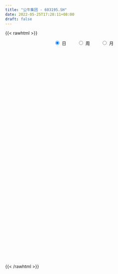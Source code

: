 ```yaml
---
title: "公牛集团 - 603195.SH"
date: 2022-05-25T17:28:11+08:00
draft: false
---
```

{{< rawhtml >}}
    <div style="text-align: center">
        <label style="padding: 1rem;"><input style="margin-right: .5rem" type="radio" name="period" value="D" checked onclick="period_change(this)">日</label>
        <label style="padding: 1rem;"><input style="margin-right: .5rem" type="radio" name="period" value="W" onclick="period_change(this)">周</label>
        <label style="padding: 1rem;"><input style="margin-right: .5rem" type="radio" name="period" value="M" onclick="period_change(this)">月</label>
    </div>
    <div id="chart" style="height: 700px;"></div> 
    <script type="text/javascript">
        const D_v = [22035.24,18112.32,28090.47,15766.69,12347.36,13748.84,8932.33,16609.39,21744.85,10694.46,13171.75,11020.17,13490.81,20950.39,10721.86,14223.62,8948.04,22848.33,9975.1,13496.94,15232.1,20846.53,11874.58,20603.03,15684.8,15366.92,12725.54,19732.32,11341.87,12617.85,18920.24,19937.58,19905.56,16791.24,35679.55,29598.04,23973.35,22127.78,20415.62,22106.51,22144.94,14188.64,12729.5,13592.04,21121.17,12272.65,8576.66,13367.36,13061.3,25757.43,21965.1,24518.67,22537.04,23979.67,20335.88,31623.56,29003.86,29610.82,18485.12,39753.64,29425.81,19598.85,18487.61,14422.57,15580.71,14856.7,19011.02,34732.9,27038.19,22503.4,27127.25,19425.11,14938.35,19521.89,15935.12,16508.17,20109.19,17274.63,16349.11,11228.98,13798.74,9511.02,13756.27,17538.73,12258.92,7143.53,8498.64,27488.22,36200.41,14469.39,12195.13,16725.45,13029.91,17694.37,24603.25,21662.55,12543.84,17686.19,12784.86,11240.26,9293.7,9315.31,10800.62,10879.15,22115.62,14108.97,12207.95,36733.81,33378.34,14195.7,20735.83,16008.05,15134.93,15746.24,14541.63,11185.53,11980.44,13831.96,13805.16,11148.58,27065.51,31657.46,14443.04,19359.26,33589.26,13487.8,13801.13,12302.83,9729.21,10638.67,14175.43,26520.39,12075.09,9554.16,11917.03,6103.01,10850.34,8374.94,9540.86,19122.72,14893.61,50474.83,17381.74,17178.15,12252.17,13164.38,10003.4,10539.82,12058.39,8588.94,6996.42,11052.08,13479.34,15906.41,27643.22,20436.34,10684.12,9480.25,9075.54,12429.96,8876.81,14881.64,9710.72,8208.53,8841.46,11538.91,7426.67,10998.29,8967.32,6244.4,5623.95,14189.69,8955.22,8320.25,7492.13,6170.67,7487.71,6972.79,12661.38,8687.98,6385.0,10056.57,6306.21,6466.73,4189.6,3541.0,4465.52,6642.67,4229.7,4701.28,7517.62,4596.45,5822.87,3413.49,2513.01,4814.78,8478.16,9061.8,9909.14,8604.72,6788.55,6360.0,6078.13,13260.37,12207.98,14457.8,5894.49,4602.59,2542.0,4889.28,4923.55,4246.0,4157.36,4576.57,5660.96,4233.75,5229.52,3540.61,3721.91,3556.97,4005.12,5331.36,7764.75,6675.23,7713.55,4673.1,4102.22,6140.2,4534.67,3596.25,5547.75,5687.0,11338.31,7036.76,14711.23,7240.44,6429.5,7270.39,8640.23,12378.18,4296.0,3777.57,4535.0,4487.07,3677.13,2986.73,5904.72,6623.99,5278.95,3026.86]
const D_histogram = [0.0,0.2533050712,1.1252266048,1.487295387,1.7414859149,1.6189662708,1.4518054603,1.5669561539,1.8724144065,1.8931953361,1.7909790678,1.6396418097,1.6101015725,0.9314898928,0.4398802235,-0.2436968645,-0.5744440272,-0.2825991483,-0.2176128943,-0.339777393,-0.7301996606,-1.2754175401,-1.3960632588,-1.8818055951,-2.3702129811,-2.6171746822,-2.5382659398,-2.0030706176,-1.5210226741,-0.979256005,-0.443164385,-0.0375078225,0.6116171529,1.1733473064,1.9839109259,2.6655836712,2.9510612091,3.3838300825,3.545295487,3.3921501708,3.13624712,2.6326785329,2.0626880121,1.3457050403,0.2805656681,-0.1857647474,-0.6579184622,-1.064803011,-1.2997122475,-2.0259139386,-2.856707475,-3.9452272762,-4.5343290491,-4.747848309,-4.730302082,-4.2700323274,-3.6407925487,-3.2679542873,-2.8463961239,-2.9131913932,-2.2706289676,-1.7817662361,-1.5237627466,-1.3979179102,-1.3112528868,-0.9821101226,-0.9778767481,-0.4360387537,-0.3251463198,-0.197628037,0.4323331312,0.8267495781,1.1099639139,1.3883060578,1.3590488214,0.9685153183,0.5969711758,0.2912089552,0.0671546563,-0.1568591351,-0.0047691865,0.1629825943,0.3633965524,0.1914015787,0.2250563521,0.2108792494,0.1475265984,-0.1965601642,-0.8631588925,-1.1157748536,-1.4639987853,-1.1941601363,-0.8784395934,-0.4299044912,-0.1610006119,0.1052056609,0.3235281917,0.773254995,0.9335358804,0.9790488485,0.9900596528,0.8310178003,0.7425265214,0.5907586172,0.9587920377,0.9176416487,0.7932895951,1.4548683676,1.238173401,1.0066520699,0.5001985185,0.0162677536,-0.1834804332,-0.1816662322,-0.3167646322,-0.3378457956,-0.1676147024,-0.1144307428,-0.1628681212,-0.1967909472,-0.4245888323,-0.2137836427,-0.0498919352,0.2512013111,0.8158434512,0.9801750115,1.0490535569,1.0269964003,0.9404847712,0.8479704133,0.9014551652,1.1124987791,0.9480943819,0.62886515,0.2900288015,0.1122555872,-0.2002374213,-0.3864288157,-0.4363754813,-0.1877173623,0.0942966458,0.8804817096,1.202727633,1.2327523656,1.0545196652,0.836162152,0.7051084272,0.5775657429,0.3207810122,0.2818846121,0.1462507156,-0.1398786397,-0.264673744,-0.0301884377,0.3840081833,0.5807636216,0.6195483158,0.4630009281,0.3355107861,0.1148037893,-0.0858789975,-0.0637436856,-0.1257337101,-0.2940197192,-0.2245046976,-0.5167425135,-0.6508607122,-0.7689750955,-0.7203935127,-0.7677927669,-0.7437234274,-0.5903330809,-0.7052193564,-0.9862742185,-0.9384461753,-1.0287368781,-1.0121403608,-0.9886068496,-1.1843694994,-1.2266186081,-1.1676443049,-1.0563192927,-1.0825316276,-0.9419769086,-0.757344792,-0.5881764009,-0.3904195678,-0.0844484124,0.0312824023,0.1866750179,0.1148719413,0.1256867189,0.2087719996,0.2959221348,0.3094692153,0.2252624677,0.0378780334,-0.4171756884,-0.7773581686,-0.9802366109,-0.9919550504,-0.8088115413,-0.7051995498,-1.0455885693,-1.0391015592,-0.5602680911,-0.330061918,-0.1038434058,0.0411047039,0.1098593733,0.0347480305,-0.0633001567,-0.2275382557,-0.318082477,-0.0789692261,0.1046490261,0.3791750993,0.6213710895,0.7225130586,0.7722220155,0.6535444051,0.7917550787,0.9940707724,1.1358434434,1.3193821631,1.3840616023,1.2447014042,1.1074254977,0.9020805326,0.7412243709,0.320681573,0.0843739381,0.4018344434,0.7325544643,1.3694781362,1.6440999993,1.7299733718,1.4933056712,1.498989324,1.5838344785,1.5301327154,1.4228072612,1.1982796716,0.9281636323,0.7055208274,0.4753758074,0.3035338086,0.0693377652,-0.1796963204,-0.3039508762]
const D_fast = [0.0,0.316631339,1.4698595239,2.2037521527,2.8933141594,3.175536083,3.3713266376,3.8782163697,4.6517782239,5.1458579875,5.4913864862,5.7499596805,6.1229448364,5.6772056299,5.2955660165,4.5510647123,4.0767065428,4.2979016346,4.3084846651,4.1013758182,3.5284036353,2.6643313709,2.1946698375,1.2384761024,0.1575154712,-0.7437399005,-1.2993976431,-1.2649699753,-1.1631777003,-0.8662250324,-0.4409245087,-0.0446449018,0.7573843618,1.612451342,2.9189926929,4.267061356,5.2903041962,6.5690305901,7.6168198664,8.311712093,8.8398708221,8.9944718683,8.9401533505,8.5595966388,7.5645986836,7.0518270812,6.4151937509,5.7421084493,5.1822711509,3.9495909752,2.4046205701,0.3297939498,-1.3928900854,-2.7933714225,-3.9584007161,-4.5656390433,-4.8465974017,-5.2907477122,-5.5807885798,-6.3758816973,-6.3009765137,-6.2575553412,-6.3804925383,-6.6041271795,-6.8452753778,-6.7616601443,-7.0018959568,-6.5690676509,-6.5394617969,-6.4613505233,-5.7233060723,-5.1222022309,-4.5614969166,-3.9360782582,-3.6255732893,-3.7739779628,-3.9962793114,-4.2292392932,-4.436504928,-4.6997335032,-4.5488358512,-4.3403384218,-4.0490753256,-4.1732199047,-4.0833010432,-4.0447583335,-4.071229335,-4.4644561386,-5.34684459,-5.8784042646,-6.5926278926,-6.6213292776,-6.5252186331,-6.1841596537,-5.9555059273,-5.6629982394,-5.3637936607,-4.7207531085,-4.3270882531,-4.0368130728,-3.7782873553,-3.7295747577,-3.6324344063,-3.6365126562,-3.0287812263,-2.8405212031,-2.7665508579,-1.7412549936,-1.6484066099,-1.6282649235,-2.0096688452,-2.4895326717,-2.7351509669,-2.7787533239,-2.9930428819,-3.0985854943,-2.9702580767,-2.9456818027,-3.0348362114,-3.1179567743,-3.4519018674,-3.2945425885,-3.1431238648,-2.7792302908,-2.0106272879,-1.6012519746,-1.27011004,-1.0354180965,-0.8868085328,-0.7673302874,-0.4884817442,0.0006865644,0.0733057628,-0.0887071817,-0.3550363298,-0.5047456473,-0.8672980111,-1.1500966094,-1.3091371453,-1.1074083669,-0.8018201974,0.2044852939,0.8274131255,1.1656259495,1.2510231654,1.2417061902,1.2869295722,1.3037783236,1.127188846,1.1587635989,1.0596923813,0.7385933661,0.5476298258,0.7745680227,1.2847666895,1.6267130332,1.8203848063,1.7795876507,1.7359752051,1.5439691557,1.3218166195,1.32801601,1.2345925579,0.9928016191,1.0061904662,0.584767022,0.2879336453,-0.0224245119,-0.1539413073,-0.3932887532,-0.5551502706,-0.5493431943,-0.8405343089,-1.3681577256,-1.5549412262,-1.9024161486,-2.1388547214,-2.3624729227,-2.8543279474,-3.203231708,-3.4361684811,-3.5889232921,-3.8857685339,-3.980708042,-3.9854121234,-3.9632878325,-3.8631358914,-3.578276839,-3.4547254238,-3.2526640537,-3.295749145,-3.2535126877,-3.1182344071,-2.9571037382,-2.8661893538,-2.8940804846,-3.0719954105,-3.6313430544,-4.1858650768,-4.6338026717,-4.8935098738,-4.9125692501,-4.9852571461,-5.5870433079,-5.8403316876,-5.5015652422,-5.3538745486,-5.1536168878,-4.9983926022,-4.9021730895,-4.9685974246,-5.082470651,-5.3035933139,-5.4736581544,-5.2542872101,-5.0445067014,-4.6751868533,-4.2776480908,-3.995877857,-3.7531133963,-3.7084049054,-3.3722554621,-2.9214220753,-2.4956885435,-1.9823042831,-1.5716094433,-1.3997942903,-1.2602138223,-1.2400386543,-1.2155887232,-1.555961128,-1.7711752783,-1.3532561622,-0.8393975252,0.1398956807,0.8255425436,1.3439092591,1.4805679763,1.8609989601,2.3418027342,2.67063415,2.9190105111,2.9940528394,2.9559777082,2.9097151101,2.798414042,2.7024554953,2.4855938932,2.1916357276,1.9913934527]
const D_slow = [0.0,0.0633262678,0.344632919,0.7164567658,1.1518282445,1.5565698122,1.9195211773,2.3112602157,2.7793638174,3.2526626514,3.7004074184,4.1103178708,4.5128432639,4.7457157371,4.855685793,4.7947615768,4.65115057,4.580500783,4.5260975594,4.4411532111,4.258603296,3.939748911,3.5907330963,3.1202816975,2.5277284522,1.8734347817,1.2388682967,0.7381006423,0.3578449738,0.1130309726,0.0022398763,-0.0071370793,0.1457672089,0.4391040355,0.935081767,1.6014776848,2.3392429871,3.1852005077,4.0715243794,4.9195619221,5.7036237021,6.3617933354,6.8774653384,7.2138915985,7.2840330155,7.2375918286,7.0731122131,6.8069114603,6.4819833984,5.9755049138,5.261328045,4.275021226,3.1414389637,1.9544768865,0.771901366,-0.2956067159,-1.2058048531,-2.0227934249,-2.7343924559,-3.4626903042,-4.0303475461,-4.4757891051,-4.8567297917,-5.2062092693,-5.534022491,-5.7795500216,-6.0240192087,-6.1330288971,-6.2143154771,-6.2637224863,-6.1556392035,-5.948951809,-5.6714608305,-5.324384316,-4.9846221107,-4.7424932811,-4.5932504872,-4.5204482484,-4.5036595843,-4.5428743681,-4.5440666647,-4.5033210161,-4.412471878,-4.3646214833,-4.3083573953,-4.255637583,-4.2187559334,-4.2678959744,-4.4836856975,-4.7626294109,-5.1286291073,-5.4271691414,-5.6467790397,-5.7542551625,-5.7945053155,-5.7682039003,-5.6873218523,-5.4940081036,-5.2606241335,-5.0158619214,-4.7683470081,-4.5605925581,-4.3749609277,-4.2272712734,-3.987573264,-3.7581628518,-3.559840453,-3.1961233611,-2.8865800109,-2.6349169934,-2.5098673638,-2.5058004254,-2.5516705337,-2.5970870917,-2.6762782498,-2.7607396987,-2.8026433743,-2.8312510599,-2.8719680902,-2.921165827,-3.0273130351,-3.0807589458,-3.0932319296,-3.0304316018,-2.826470739,-2.5814269862,-2.3191635969,-2.0624144968,-1.827293304,-1.6153007007,-1.3899369094,-1.1118122146,-0.8747886192,-0.7175723317,-0.6450651313,-0.6170012345,-0.6670605898,-0.7636677937,-0.872761664,-0.9196910046,-0.8961168432,-0.6759964158,-0.3753145075,-0.0671264161,0.1965035002,0.4055440382,0.581821145,0.7262125807,0.8064078338,0.8768789868,0.9134416657,0.8784720058,0.8123035698,0.8047564604,0.9007585062,1.0459494116,1.2008364905,1.3165867226,1.4004644191,1.4291653664,1.407695617,1.3917596956,1.3603262681,1.2868213383,1.2306951639,1.1015095355,0.9387943575,0.7465505836,0.5664522054,0.3745040137,0.1885731568,0.0409898866,-0.1353149525,-0.3818835071,-0.616495051,-0.8736792705,-1.1267143607,-1.3738660731,-1.6699584479,-1.9766130999,-2.2685241762,-2.5326039994,-2.8032369063,-3.0387311334,-3.2280673314,-3.3751114316,-3.4727163236,-3.4938284267,-3.4860078261,-3.4393390716,-3.4106210863,-3.3791994066,-3.3270064067,-3.253025873,-3.1756585692,-3.1193429522,-3.1098734439,-3.214167366,-3.4085069081,-3.6535660609,-3.9015548235,-4.1037577088,-4.2800575963,-4.5414547386,-4.8012301284,-4.9412971512,-5.0238126306,-5.0497734821,-5.0394973061,-5.0120324628,-5.0033454551,-5.0191704943,-5.0760550582,-5.1555756775,-5.175317984,-5.1491557275,-5.0543619526,-4.8990191803,-4.7183909156,-4.5253354118,-4.3619493105,-4.1640105408,-3.9154928477,-3.6315319869,-3.3016864461,-2.9556710456,-2.6444956945,-2.3676393201,-2.1421191869,-1.9568130942,-1.8766427009,-1.8555492164,-1.7550906056,-1.5719519895,-1.2295824555,-0.8185574556,-0.3860641127,-0.0127376949,0.3620096361,0.7579682557,1.1405014346,1.4962032499,1.7957731678,2.0278140759,2.2041942827,2.3230382346,2.3989216867,2.416256128,2.3713320479,2.2953443289]
const D_data = [['2021-05-14', 174.1391, 177.1647, 170.4326, 178.3223],['2021-05-17', 176.0848, 181.1339, 174.1391, 186.4942],['2021-05-18', 181.1241, 192.5259, 179.9762, 193.4306],['2021-05-19', 191.6503, 190.6094, 188.9944, 196.9815],['2021-05-20', 190.5802, 192.3605, 188.1189, 194.277],['2021-05-21', 191.6503, 189.5392, 188.3426, 196.0281],['2021-05-24', 189.3544, 189.6754, 187.2239, 191.6503],['2021-05-25', 188.7318, 194.5883, 187.8854, 195.5417],['2021-05-26', 194.5786, 199.8611, 193.6349, 202.9937],['2021-05-27', 197.7306, 199.1218, 196.2616, 201.2717],['2021-05-28', 199.1315, 199.3358, 198.4894, 202.838],['2021-05-31', 199.8806, 199.9681, 197.001, 201.155],['2021-06-01', 199.7249, 202.9256, 197.9738, 205.7566],['2021-06-02', 202.8477, 194.5494, 191.6503, 202.8477],['2021-06-03', 194.6788, 194.9541, 191.6698, 197.6484],['2021-06-04', 196.5667, 190.126, 189.7818, 196.5667],['2021-06-07', 190.1358, 192.1418, 190.1358, 193.6758],['2021-06-08', 192.7318, 200.1559, 191.8271, 202.0144],['2021-06-09', 202.7617, 198.7301, 195.9964, 202.8207],['2021-06-10', 198.7301, 196.6454, 195.1213, 199.4872],['2021-06-11', 198.4842, 192.0828, 190.7651, 199.6052],['2021-06-15', 191.7288, 187.3825, 185.0422, 195.6719],['2021-06-16', 188.2478, 190.362, 185.4355, 190.7455],['2021-06-17', 191.6108, 183.3017, 180.9515, 191.6108],['2021-06-18', 183.3312, 179.3192, 178.4736, 184.1375],['2021-06-21', 179.2602, 178.6604, 176.9986, 180.8335],['2021-06-22', 178.6604, 180.4402, 177.7852, 182.7019],['2021-06-23', 180.4402, 186.1435, 179.9485, 188.0216],['2021-06-24', 186.2418, 186.9007, 184.8652, 188.6805],['2021-06-25', 186.8318, 189.4573, 185.4158, 189.7228],['2021-06-28', 189.4868, 191.7485, 187.0088, 195.1901],['2021-06-29', 191.2568, 192.4761, 190.2735, 195.1901],['2021-06-30', 192.6334, 198.6317, 191.8468, 199.4184],['2021-07-01', 198.6317, 201.5817, 195.9374, 202.447],['2021-07-02', 205.515, 209.7925, 203.5975, 215.6826],['2021-07-05', 209.3303, 214.2764, 207.4817, 217.1182],['2021-07-06', 214.3649, 214.4731, 208.7108, 216.1841],['2021-07-07', 214.3649, 221.2089, 212.2213, 222.7822],['2021-07-08', 223.1362, 222.7232, 217.9049, 224.2375],['2021-07-09', 220.2649, 222.2315, 213.9421, 224.8374],['2021-07-12', 224.7882, 223.2149, 216.5479, 226.0468],['2021-07-13', 220.9827, 221.2285, 217.2264, 224.9652],['2021-07-14', 221.3957, 220.3141, 217.4919, 223.4115],['2021-07-15', 220.1666, 217.3542, 212.3983, 222.3102],['2021-07-16', 219.2816, 209.8416, 209.4286, 219.5077],['2021-07-19', 208.465, 214.2666, 207.4915, 215.9186],['2021-07-20', 212.359, 212.3295, 209.645, 215.1516],['2021-07-21', 213.6569, 211.061, 209.4483, 215.3483],['2021-07-22', 210.4218, 211.474, 206.8425, 213.6569],['2021-07-23', 212.064, 202.2602, 198.6317, 212.3885],['2021-07-26', 201.857, 195.5638, 192.1123, 202.565],['2021-07-27', 196.3307, 185.0717, 184.9143, 197.6484],['2021-07-28', 182.8985, 183.9015, 178.1294, 184.3637],['2021-07-29', 185.8387, 183.0657, 181.9152, 189.2901],['2021-07-30', 181.9152, 181.8169, 175.7989, 183.6754],['2021-08-02', 181.9152, 185.0815, 176.9986, 188.0413],['2021-08-03', 185.1602, 186.8712, 181.099, 187.9823],['2021-08-04', 187.7857, 183.3705, 181.4235, 187.7857],['2021-08-05', 180.9319, 183.341, 179.1816, 185.0618],['2021-08-06', 182.6724, 175.4253, 171.6788, 182.6822],['2021-08-09', 173.1734, 183.2624, 172.8686, 184.7177],['2021-08-10', 183.2624, 182.1709, 177.8639, 183.459],['2021-08-11', 180.4599, 179.3094, 178.4736, 182.2299],['2021-08-12', 177.9819, 176.8019, 175.7006, 180.1452],['2021-08-13', 176.8412, 175.0319, 174.9434, 178.3556],['2021-08-16', 175.2581, 177.4706, 173.7143, 177.7852],['2021-08-17', 177.2641, 172.6719, 171.8361, 178.0409],['2021-08-18', 174.0486, 179.4569, 174.0486, 182.5445],['2021-08-19', 180.4402, 174.6386, 174.2354, 181.4039],['2021-08-20', 174.6583, 174.3928, 170.9806, 176.0152],['2021-08-23', 174.3928, 181.9545, 173.9699, 182.6429],['2021-08-24', 182.9379, 181.4235, 180.0469, 183.5475],['2021-08-25', 181.1974, 181.8169, 178.6211, 181.9152],['2021-08-26', 181.4235, 183.4984, 178.8177, 184.5112],['2021-08-27', 183.7245, 180.686, 179.9584, 185.5338],['2021-08-30', 179.4766, 175.2581, 174.0486, 180.4402],['2021-08-31', 173.8126, 173.3898, 168.9943, 176.8904],['2021-09-01', 171.6001, 172.0819, 168.1486, 174.6386],['2021-09-02', 171.7869, 171.1675, 169.132, 173.0456],['2021-09-03', 170.902, 169.2696, 168.6403, 171.0691],['2021-09-06', 169.1418, 173.0751, 168.1585, 173.8421],['2021-09-07', 173.9798, 173.5569, 171.4821, 173.9798],['2021-09-08', 173.5569, 174.5403, 171.6001, 175.5039],['2021-09-09', 174.4616, 169.545, 168.8173, 174.4813],['2021-09-10', 169.5941, 171.2953, 168.6895, 173.1734],['2021-09-13', 170.7053, 170.312, 169.4368, 171.1773],['2021-09-14', 170.1153, 169.0238, 168.9943, 170.9216],['2021-09-15', 169.3876, 163.7728, 160.282, 169.5745],['2021-09-16', 162.2487, 155.9357, 152.4154, 163.2222],['2021-09-17', 153.8904, 157.1747, 151.9139, 158.1089],['2021-09-22', 155.1491, 152.6023, 150.5471, 155.1491],['2021-09-23', 152.9464, 158.3154, 152.3368, 159.6232],['2021-09-24', 158.3154, 158.8562, 156.4471, 160.1542],['2021-09-27', 158.8562, 161.2555, 158.8562, 165.1987],['2021-09-28', 161.2654, 159.8887, 156.8699, 166.0935],['2021-09-29', 156.3487, 160.459, 156.3291, 164.7955],['2021-09-30', 160.577, 160.5279, 159.0922, 163.1238],['2021-10-08', 160.5377, 164.884, 160.5377, 165.1397],['2021-10-11', 164.8545, 162.8289, 162.7404, 168.6698],['2021-10-12', 161.2654, 161.9832, 159.4265, 165.1888],['2021-10-13', 162.2389, 161.7964, 160.7737, 163.3205],['2021-10-14', 161.8652, 159.3282, 159.2987, 161.8652],['2021-10-15', 158.5121, 159.5347, 156.9879, 161.2555],['2021-10-18', 158.3154, 158.0106, 154.3821, 160.282],['2021-10-19', 157.5386, 165.1495, 157.0862, 165.9853],['2021-10-20', 165.1692, 161.108, 160.4295, 165.1692],['2021-10-21', 160.7737, 159.7805, 156.7421, 161.58],['2021-10-22', 160.282, 171.5116, 158.3744, 172.6424],['2021-10-25', 170.5283, 162.3569, 161.7472, 171.0593],['2021-10-26', 160.282, 161.462, 160.282, 164.707],['2021-10-27', 162.052, 156.2504, 155.8571, 162.052],['2021-10-28', 155.3654, 153.6938, 152.4351, 156.2307],['2021-10-29', 154.1854, 154.9721, 152.5531, 157.2141],['2021-11-01', 153.7921, 156.4471, 152.6908, 157.0272],['2021-11-02', 156.0832, 153.7921, 152.5138, 158.1187],['2021-11-03', 152.7891, 154.1461, 152.5629, 154.7754],['2021-11-04', 154.8737, 156.3487, 153.8806, 156.6929],['2021-11-05', 155.3752, 154.9721, 154.8737, 157.7057],['2021-11-08', 155.3457, 153.1923, 152.0123, 155.3457],['2021-11-09', 153.1923, 152.5924, 151.8746, 153.8806],['2021-11-10', 152.4154, 148.7771, 146.2992, 152.4941],['2021-11-11', 147.5086, 153.5364, 147.5086, 155.9161],['2021-11-12', 153.5364, 153.4184, 152.5924, 157.2337],['2021-11-15', 153.1824, 156.0439, 152.4154, 157.8336],['2021-11-16', 156.3586, 161.7079, 156.3586, 162.819],['2021-11-17', 160.4295, 159.0037, 158.6399, 162.7895],['2021-11-18', 159.338, 158.9054, 157.5287, 160.282],['2021-11-19', 159.2004, 158.4137, 156.2307, 159.2495],['2021-11-22', 158.3154, 157.8237, 156.7617, 160.4],['2021-11-23', 157.3419, 157.7352, 156.6437, 160.7639],['2021-11-24', 157.5582, 159.9477, 155.6604, 159.9477],['2021-11-25', 159.2102, 163.2713, 158.8857, 165.1888],['2021-11-26', 162.4454, 159.3774, 159.279, 163.1828],['2021-11-29', 156.8404, 156.6437, 155.3654, 158.2761],['2021-11-30', 158.2072, 154.8836, 153.8118, 158.3646],['2021-12-01', 154.3821, 155.5719, 153.8019, 155.9554],['2021-12-02', 155.5719, 152.4253, 152.1106, 155.7686],['2021-12-03', 153.0251, 152.3171, 150.5668, 153.0546],['2021-12-06', 152.6908, 152.9366, 152.3269, 154.8541],['2021-12-07', 153.3988, 156.8404, 153.3988, 159.7904],['2021-12-08', 156.8601, 158.5317, 153.7233, 159.1512],['2021-12-09', 158.1187, 168.0306, 157.3517, 170.3906],['2021-12-10', 166.2115, 165.9853, 165.061, 168.4928],['2021-12-13', 164.7857, 164.2252, 163.7237, 167.2243],['2021-12-14', 164.2547, 162.1405, 161.5702, 165.1888],['2021-12-15', 162.4945, 161.3637, 160.282, 162.996],['2021-12-16', 161.2654, 162.1995, 160.3804, 162.1995],['2021-12-17', 162.229, 162.1504, 159.3577, 162.4945],['2021-12-20', 161.8947, 159.9575, 158.8956, 164.2252],['2021-12-21', 158.9545, 162.2487, 158.9545, 162.524],['2021-12-22', 162.76, 160.8622, 159.7904, 162.9075],['2021-12-23', 161.0785, 157.9614, 157.4992, 161.5407],['2021-12-24', 158.0106, 158.8267, 155.3654, 159.5544],['2021-12-27', 158.7087, 163.6253, 158.1974, 163.822],['2021-12-28', 163.6548, 167.9028, 163.2123, 168.9353],['2021-12-29', 168.1585, 167.362, 166.9785, 170.1153],['2021-12-30', 168.6403, 166.6638, 164.0285, 168.6403],['2021-12-31', 166.6638, 164.5103, 163.586, 167.8536],['2022-01-04', 163.2025, 164.6185, 162.2585, 166.4672],['2022-01-05', 165.1987, 162.8879, 161.8357, 167.1457],['2022-01-06', 161.5702, 162.2094, 160.9999, 164.4317],['2022-01-07', 162.2684, 164.6578, 161.58, 168.1486],['2022-01-10', 164.9037, 163.6155, 161.8259, 166.654],['2022-01-11', 162.7404, 161.6784, 161.2654, 164.6087],['2022-01-12', 161.6587, 164.3628, 160.282, 164.412],['2022-01-13', 163.586, 159.0922, 159.0725, 164.1957],['2022-01-14', 158.3646, 159.5937, 157.2337, 161.0687],['2022-01-17', 158.9152, 158.6596, 155.6014, 159.279],['2022-01-18', 158.6596, 160.0559, 157.1354, 161.7079],['2022-01-19', 160.0559, 158.3252, 157.4304, 160.9802],['2022-01-20', 157.5287, 158.5907, 157.3321, 159.6724],['2022-01-21', 158.5907, 160.1739, 155.6407, 162.1307],['2022-01-24', 158.3154, 156.3881, 156.0341, 160.5082],['2022-01-25', 156.0144, 152.5138, 152.4154, 156.0537],['2022-01-26', 152.6121, 155.1589, 152.4154, 155.5621],['2022-01-27', 154.6869, 152.4154, 150.616, 155.3457],['2022-01-28', 153.4971, 152.5924, 148.3838, 154.5984],['2022-02-07', 153.3988, 151.8058, 150.9994, 154.9327],['2022-02-08', 150.9404, 147.4988, 146.5155, 152.3761],['2022-02-09', 147.4988, 147.548, 146.781, 148.2855],['2022-02-10', 147.8036, 147.5971, 146.5155, 148.1478],['2022-02-11', 147.2038, 147.4791, 143.2312, 147.5775],['2022-02-14', 147.489, 144.7455, 144.0572, 147.489],['2022-02-15', 144.7258, 145.9157, 143.2508, 146.073],['2022-02-16', 147.0071, 146.2205, 145.3158, 147.0071],['2022-02-17', 146.5155, 145.9747, 144.3718, 146.5155],['2022-02-18', 144.5488, 146.4467, 144.1063, 147.0071],['2022-02-21', 146.4073, 148.4821, 145.0405, 148.4821],['2022-02-22', 147.5185, 146.722, 145.9747, 147.6266],['2022-02-23', 146.6531, 147.548, 145.8468, 147.725],['2022-02-24', 147.3808, 144.5587, 144.0572, 148.9738],['2022-02-25', 145.1388, 145.0405, 144.7258, 146.9088],['2022-02-28', 145.3552, 145.8567, 142.9755, 146.0238],['2022-03-01', 145.5322, 146.1025, 144.6078, 146.9088],['2022-03-02', 145.0503, 145.2372, 145.0503, 146.0042],['2022-03-03', 145.2372, 143.5852, 143.4082, 145.955],['2022-03-04', 142.6018, 141.2154, 140.2025, 142.8673],['2022-03-07', 140.2222, 135.5121, 135.0106, 141.1957],['2022-03-08', 135.6104, 133.5356, 132.5621, 135.9447],['2022-03-09', 133.5356, 132.7686, 128.9435, 136.4856],['2022-03-10', 135.6891, 133.2504, 132.7489, 136.2791],['2022-03-11', 131.1461, 134.8631, 131.1461, 135.3056],['2022-03-14', 135.6989, 133.4373, 132.6998, 135.6989],['2022-03-15', 132.7489, 125.8952, 125.1872, 132.7489],['2022-03-16', 126.8588, 127.8323, 120.831, 127.9798],['2022-03-17', 128.8156, 133.7323, 128.8156, 135.0106],['2022-03-18', 133.2898, 131.4706, 130.2906, 133.2898],['2022-03-21', 131.5984, 131.7656, 129.8383, 132.2376],['2022-03-22', 131.2936, 131.0084, 130.0448, 132.2966],['2022-03-23', 131.7558, 129.976, 129.5728, 131.7558],['2022-03-24', 128.8156, 127.498, 126.7408, 129.1598],['2022-03-25', 127.9798, 126.0131, 125.6395, 127.9896],['2022-03-28', 125.0495, 123.6335, 122.0602, 125.0495],['2022-03-29', 124.0662, 122.9157, 122.247, 124.7742],['2022-03-30', 122.9157, 126.554, 122.5322, 126.7506],['2022-03-31', 125.8657, 126.2786, 124.9217, 128.4026],['2022-04-01', 125.374, 128.1273, 124.5972, 129.2876],['2022-04-06', 127.6848, 128.8156, 126.8686, 129.799],['2022-04-07', 128.2748, 127.8323, 127.8323, 130.6249],['2022-04-08', 127.8323, 127.5373, 126.849, 129.3073],['2022-04-11', 127.0751, 125.1773, 124.7152, 127.4291],['2022-04-12', 125.2953, 128.4223, 124.607, 128.8058],['2022-04-13', 128.7173, 130.2906, 125.8657, 131.2641],['2022-04-14', 131.6574, 130.7823, 129.4843, 131.9918],['2022-04-15', 129.681, 132.6801, 129.0221, 133.4373],['2022-04-18', 131.8148, 132.5031, 130.8609, 134.0764],['2022-04-19', 132.5031, 130.3988, 130.1431, 133.7323],['2022-04-20', 130.8118, 130.2611, 128.1961, 132.2769],['2022-04-21', 130.5758, 128.9631, 128.4321, 132.1983],['2022-04-22', 128.7861, 128.8943, 125.8657, 130.0055],['2022-04-25', 126.6523, 124.2137, 123.0435, 128.2256],['2022-04-26', 123.899, 124.6365, 123.014, 126.7211],['2022-04-27', 122.2765, 131.7361, 122.2765, 131.7459],['2022-04-28', 131.0281, 133.8798, 130.2906, 134.5779],['2022-04-29', 134.1354, 140.9892, 133.1816, 141.5005],['2022-05-05', 140.9695, 139.9862, 139.7895, 143.3983],['2022-05-06', 139.0029, 139.8682, 137.1739, 140.2812],['2022-05-09', 139.1405, 136.6822, 136.1906, 140.7139],['2022-05-10', 136.3381, 140.3205, 135.0106, 141.1072],['2022-05-11', 140.3107, 142.8772, 139.3175, 145.0405],['2022-05-12', 142.1889, 142.6117, 140.7729, 143.5458],['2022-05-13', 143.3197, 142.8772, 141.412, 144.244],['2022-05-16', 143.4672, 141.7955, 141.1072, 144.0572],['2022-05-17', 141.7955, 141.0089, 139.5044, 142.3462],['2022-05-18', 141.0089, 141.2252, 139.6322, 142.1692],['2022-05-19', 140.66, 140.7, 139.0, 141.78],['2022-05-20', 140.7, 140.99, 138.71, 142.46],['2022-05-23', 140.36, 139.6, 138.89, 140.99],['2022-05-24', 139.8, 138.4, 138.0, 141.5],['2022-05-25', 138.0, 139.09, 137.29, 139.5]]
const W_v = [11840.6,41286.75,1105638.27,483947.99,363146.8900000001,272184.08,169559.69,172777.62,78464.58,98123.57,123242.18,118222.55,117405.73,75890.85,166389.55,154025.18,127648.23,110903.93,67926.5,103408.28,70924.53,116210.36,209487.07,155972.3,106459.78,82179.36,104670.35,77374.24,120226.05,58099.07,77023.65,65235.86,47708.64,59604.32,24227.74,10162.93,97294.79,111796.5,166130.27,119540.28,103041.51,94003.74,54630.51,77935.4,77331.57,80047.59,94696.11,64076.6,126788.23,146657.08,120022.66,104480.82,110305.93,89475.16,70105.27,116968.18,118821.58,95585.73,64203.19,56875.99,77728.65,43081.27,56663.06,56338.52,120533.49,62247.97,122810.2,88065.68,71152.78,70406.85,70500.51,69008.94,71784.5,111234.17,118221.3,83776.29,73035.4,113336.36,148477.0,97515.55,118142.21,96947.72,81470.08,66863.68,93800.19,41950.49,76504.01,17686.19,53434.75,96045.5,99452.85,67285.8,98119.75,92540.28,73138.79,46799.48,111413.76,63137.92,52175.17,84150.34,45263.95,45726.29,46023.65,38425.98,44763.72,24969.06,27687.72,25042.31,40724.21,51898.77,21203.42,23858.16,10819.49,31490.01,23046.44,44321.05,13669.94,36362.37,21590.65,14929.8]
const W_histogram = [0.0,3.4970548148,7.5225453186,8.8277745974,9.3902184975,8.1805297314,6.4947124837,5.1258241288,3.6271034174,2.9157084607,1.6922783089,1.2413102345,0.169165697,-0.2550694814,-0.0685770192,0.4065740221,1.0532297044,0.9094923746,0.0720633931,-0.5051572716,-1.1393157831,-1.4597980471,-1.5784417738,-2.6826297848,-3.6420878224,-3.8853996142,-3.5924320021,-3.2983042465,-2.4625249687,-2.1691826819,-1.7705537,-2.3676873885,-2.5961367971,-2.6550813619,-2.7079107396,-2.5759901163,-1.4837256389,-0.4835040046,1.8077020732,3.4210872508,3.8622611603,3.553550717,2.5637485186,2.0343457947,1.3435412982,1.5662781685,2.1272091122,2.0519234163,4.120745462,4.0015815852,4.2552164751,2.9532129419,2.3543677038,2.3178864633,0.9803036419,-1.875990139,-3.9699864083,-5.4804081674,-6.6625283906,-7.089872965,-6.5026942309,-5.9561685038,-5.6494939451,-4.8450878588,-3.3711827,-2.1140643015,-2.274488508,-1.4826628481,-0.2966304966,-0.1379587682,0.0814061514,-0.6122941636,-0.3789926283,1.0747245565,2.7108018183,2.784712111,2.1761322264,0.345907228,-1.2581195677,-2.2506253568,-2.8183632022,-2.6412761629,-3.1307958072,-3.1474910421,-3.8901992821,-4.0317047587,-3.7804063821,-3.1161511886,-2.840157633,-1.7097960879,-1.9191417161,-1.8973292395,-1.8266038943,-1.3068233701,-0.7871402918,-0.805039819,0.1657319071,0.5879094751,0.6753912321,1.1217916907,1.4138966296,1.2581648092,1.1872397312,0.6496213,0.0037055022,-0.4158039547,-0.6943222658,-1.0226557142,-1.5239497044,-1.9150124412,-2.3439029839,-2.2854696776,-2.0920210729,-1.4534663481,-1.1358914735,-0.0200902501,0.6941695671,1.3812931289,1.699775767,1.7658150308]
const W_fast = [0.0,4.3713185185,10.2774453519,13.78961828,16.6996168046,17.5350604713,17.4729213445,17.3854890218,16.7935441647,16.8110763233,16.0107157487,15.8700752329,14.8402221197,14.3522195709,14.5215677783,15.0983623251,16.0083254336,16.0919611973,15.2725480642,14.5690380816,13.6500506242,12.9646188485,12.4513646784,10.6765192212,8.8065392279,7.5918775326,6.9867371442,6.4562888382,6.6764368738,6.4274834901,6.3834740471,5.1944185114,4.3169349036,3.5942199983,2.8644129357,2.3523360299,3.0736690976,3.9530147308,6.6961463268,9.1648033171,10.5715425167,11.1512197526,10.8023546839,10.7815384086,10.4266192367,11.0409256492,12.1336588709,12.571354029,15.6703624403,16.5515939598,17.8690329684,17.3053326707,17.2950793585,17.8380697338,16.7455628229,13.4202715073,10.333778636,7.453254835,4.6055025141,2.4056896985,1.3671948748,0.424678476,-0.6810204516,-1.0878863299,-0.4567768462,0.2718254769,-0.4572208566,-0.0360609087,1.0758138187,1.199995855,1.4397123125,0.5929384565,0.7314918348,2.4538901587,4.7676678751,5.5377561956,5.4732093675,3.7294611761,1.8109044886,0.2557423602,-1.0165862857,-1.4998182871,-2.7720368832,-3.5756048787,-5.2908629392,-6.4402946055,-7.1340978243,-7.248880428,-7.6829262807,-6.9800137575,-7.6691448148,-8.1216646481,-8.5075902765,-8.3145155947,-7.9916175894,-8.2107770714,-7.1985723684,-6.6294174317,-6.3730878667,-5.6462394854,-5.0006603891,-4.8418510072,-4.6159661523,-4.9911792586,-5.6361686808,-6.1596291264,-6.6117280039,-7.1957253809,-8.0780067972,-8.9478226443,-9.962688933,-10.4756230461,-10.8051797096,-10.5299915718,-10.4963895656,-9.3856109047,-8.4978086957,-7.4653618517,-6.7219352718,-6.2144422503]
const W_slow = [0.0,0.8742637037,2.7549000333,4.9618436827,7.3093983071,9.3545307399,10.9782088608,12.259664893,13.1664407474,13.8953678625,14.3184374398,14.6287649984,14.6710564227,14.6072890523,14.5901447975,14.691788303,14.9550957291,15.1824688228,15.2004846711,15.0741953532,14.7893664074,14.4244168956,14.0298064522,13.359149006,12.4486270504,11.4772771468,10.5791691463,9.7545930847,9.1389618425,8.596666172,8.154027747,7.5621058999,6.9130717006,6.2493013602,5.5723236753,4.9283261462,4.5573947365,4.4365187353,4.8884442536,5.7437160663,6.7092813564,7.5976690356,8.2386061653,8.747192614,9.0830779385,9.4746474806,10.0064497587,10.5194306128,11.5496169783,12.5500123746,13.6138164933,14.3521197288,14.9407116548,15.5201832706,15.765259181,15.2962616463,14.3037650442,12.9336630024,11.2680309047,9.4955626635,7.8698891057,6.3808469798,4.9684734935,3.7572015288,2.9144058538,2.3858897784,1.8172676514,1.4466019394,1.3724443152,1.3379546232,1.3583061611,1.2052326202,1.1104844631,1.3791656022,2.0568660568,2.7530440846,3.2970771411,3.3835539481,3.0690240562,2.506367717,1.8017769165,1.1414578758,0.358758924,-0.4281138366,-1.4006636571,-2.4085898468,-3.3536914423,-4.1327292394,-4.8427686477,-5.2702176696,-5.7500030987,-6.2243354085,-6.6809863821,-7.0076922246,-7.2044772976,-7.4057372523,-7.3643042756,-7.2173269068,-7.0484790988,-6.7680311761,-6.4145570187,-6.1000158164,-5.8032058836,-5.6408005586,-5.639874183,-5.7438251717,-5.9174057382,-6.1730696667,-6.5540570928,-7.0328102031,-7.6187859491,-8.1901533685,-8.7131586367,-9.0765252237,-9.3604980921,-9.3655206546,-9.1919782628,-8.8466549806,-8.4217110388,-7.9802572811]
const W_data = [['2020-02-07', 67.9752, 89.7284, 67.9752, 89.7284],['2020-02-14', 98.7041, 144.526, 98.7041, 144.526],['2020-02-21', 143.878, 176.2554, 136.2649, 184.8404],['2020-02-28', 170.4812, 163.7446, 160.0762, 173.7018],['2020-03-06', 167.2034, 167.6989, 160.7432, 179.3425],['2020-03-13', 162.9347, 151.9771, 146.7365, 167.2225],['2020-03-20', 150.5384, 145.4979, 138.647, 156.8271],['2020-03-27', 141.1148, 147.5083, 129.595, 154.3402],['2020-04-03', 144.9833, 143.4302, 139.3521, 150.2525],['2020-04-10', 146.1934, 151.8628, 143.9828, 155.8838],['2020-04-17', 149.6046, 144.0591, 143.0681, 157.5989],['2020-04-24', 144.1734, 152.444, 136.8271, 154.8261],['2020-04-30', 148.6232, 143.1825, 140.3525, 151.6913],['2020-05-08', 142.2582, 149.2997, 140.9909, 151.1196],['2020-05-15', 150.5479, 158.2658, 149.7856, 164.6498],['2020-05-22', 156.2649, 165.9076, 155.131, 173.0348],['2020-05-29', 163.2206, 173.8066, 159.1234, 176.465],['2020-06-05', 175.0147, 168.2048, 164.1285, 175.112],['2020-06-12', 168.5744, 159.4103, 157.2895, 169.022],['2020-06-19', 158.5736, 160.8209, 156.6279, 164.1675],['2020-06-24', 161.4824, 158.2915, 156.9976, 162.0758],['2020-07-03', 157.3867, 160.6749, 152.7365, 162.2412],['2020-07-10', 162.1537, 162.8249, 159.5465, 175.112],['2020-07-17', 162.6109, 147.3956, 146.6174, 166.0548],['2020-07-24', 149.0397, 142.9108, 142.7162, 154.7795],['2020-07-31', 142.9303, 147.3081, 140.002, 148.6506],['2020-08-07', 148.2615, 152.7365, 146.5103, 156.2291],['2020-08-14', 152.6101, 153.0284, 150.7909, 158.7001],['2020-08-21', 152.4058, 161.9202, 151.7637, 168.302],['2020-08-28', 162.4553, 157.591, 154.6822, 163.4281],['2020-09-04', 157.1241, 160.4026, 152.3474, 166.9693],['2020-09-11', 160.5193, 146.8411, 144.9538, 165.1695],['2020-09-18', 147.094, 148.2615, 144.7592, 150.3725],['2020-09-25', 148.6506, 148.4366, 147.7556, 158.8557],['2020-09-30', 148.6409, 146.8995, 146.3547, 149.8958],['2020-10-09', 149.2148, 148.0572, 147.5805, 149.7888],['2020-10-16', 148.8452, 162.465, 148.8452, 166.5509],['2020-10-23', 165.3835, 166.8428, 159.741, 176.328],['2020-10-30', 165.5003, 193.1582, 162.8055, 201.8749],['2020-11-06', 195.6876, 198.1197, 194.0338, 205.2507],['2020-11-13', 198.6548, 192.8177, 185.5895, 205.2701],['2020-11-20', 193.1096, 187.7784, 178.8088, 196.32],['2020-11-27', 187.7589, 179.3049, 175.6957, 189.2377],['2020-12-04', 180.9101, 184.0135, 175.8124, 184.6945],['2020-12-11', 184.7528, 181.309, 181.309, 191.2612],['2020-12-18', 181.6592, 193.9851, 180.1707, 199.9098],['2020-12-25', 193.6933, 203.2272, 189.0236, 207.2158],['2020-12-31', 203.3244, 199.7152, 194.5688, 206.3889],['2021-01-08', 200.4059, 236.0606, 195.5514, 239.3489],['2021-01-15', 235.9147, 218.9094, 213.0529, 252.8422],['2021-01-22', 215.9714, 229.134, 207.2158, 230.0971],['2021-01-29', 226.6727, 211.6812, 201.2523, 232.1012],['2021-02-05', 209.1615, 219.5612, 204.3751, 230.4473],['2021-02-10', 221.3221, 228.9394, 213.0626, 235.1073],['2021-02-19', 230.5641, 212.4594, 206.8267, 234.3387],['2021-02-26', 210.6208, 183.8967, 181.9219, 214.337],['2021-03-05', 186.2024, 179.7816, 175.4038, 193.81],['2021-03-12', 180.1707, 175.4622, 163.3211, 181.9219],['2021-03-19', 174.7228, 169.1192, 164.7025, 175.7929],['2021-03-26', 169.2749, 170.1699, 161.6964, 175.8902],['2021-04-02', 170.1699, 179.1006, 165.8699, 180.5112],['2021-04-09', 179.1103, 177.6803, 174.7715, 183.8481],['2021-04-16', 177.0674, 173.1371, 164.7706, 178.5169],['2021-04-23', 172.0183, 178.799, 170.3547, 181.1922],['2021-04-30', 179.0714, 190.551, 169.771, 194.5397],['2021-05-07', 190.551, 193.4209, 190.551, 203.2174],['2021-05-14', 194.2964, 177.1647, 167.3292, 195.4249],['2021-05-21', 176.0848, 189.5392, 174.1391, 196.9815],['2021-05-28', 189.3544, 199.3358, 187.2239, 202.9937],['2021-06-04', 199.8806, 190.126, 189.7818, 205.7566],['2021-06-11', 190.1358, 192.0828, 190.1358, 202.8207],['2021-06-18', 191.7288, 179.3192, 178.4736, 195.6719],['2021-06-25', 179.2602, 189.4573, 176.9986, 189.7228],['2021-07-02', 189.4868, 209.7925, 187.0088, 215.6826],['2021-07-09', 209.3303, 222.2315, 207.4817, 224.8374],['2021-07-16', 224.7882, 209.8416, 209.4286, 226.0468],['2021-07-23', 208.465, 202.2602, 198.6317, 215.9186],['2021-07-30', 201.857, 181.8169, 175.7989, 202.565],['2021-08-06', 181.9152, 175.4253, 171.6788, 188.0413],['2021-08-13', 173.1734, 175.0319, 172.8686, 184.7177],['2021-08-20', 175.2581, 174.3928, 170.9806, 182.5445],['2021-08-27', 174.3928, 180.686, 173.9699, 185.5338],['2021-09-03', 179.4766, 169.2696, 168.1486, 180.4402],['2021-09-10', 169.1418, 171.2953, 168.1585, 175.5039],['2021-09-17', 170.7053, 157.1747, 151.9139, 171.1773],['2021-09-24', 155.1491, 158.8562, 150.5471, 160.1542],['2021-09-30', 158.8562, 160.5279, 156.3291, 166.0935],['2021-10-08', 160.5377, 164.884, 160.5377, 165.1397],['2021-10-15', 164.8545, 159.5347, 156.9879, 168.6698],['2021-10-22', 158.3154, 171.5116, 154.3821, 172.6424],['2021-10-29', 170.5283, 154.9721, 152.4351, 171.0593],['2021-11-05', 153.7921, 154.9721, 152.5138, 158.1187],['2021-11-12', 155.3457, 153.4184, 146.2992, 157.2337],['2021-11-19', 153.1824, 158.4137, 152.4154, 162.819],['2021-11-26', 158.3154, 159.3774, 155.6604, 165.1888],['2021-12-03', 156.8404, 152.3171, 150.5668, 158.3646],['2021-12-10', 152.6908, 165.9853, 152.3269, 170.3906],['2021-12-17', 164.7857, 162.1504, 159.3577, 167.2243],['2021-12-24', 161.8947, 158.8267, 155.3654, 164.2252],['2021-12-31', 158.7087, 164.5103, 158.1974, 170.1153],['2022-01-07', 163.2025, 164.6578, 160.9999, 168.1486],['2022-01-14', 164.9037, 159.5937, 157.2337, 166.654],['2022-01-21', 158.9152, 160.1739, 155.6014, 162.1307],['2022-01-28', 158.3154, 152.5924, 148.3838, 160.5082],['2022-02-11', 153.3988, 147.4791, 143.2312, 154.9327],['2022-02-18', 147.489, 146.4467, 143.2508, 147.489],['2022-02-25', 146.4073, 145.0405, 144.0572, 148.9738],['2022-03-04', 145.3552, 141.2154, 140.2025, 146.9088],['2022-03-11', 140.2222, 134.8631, 128.9435, 141.1957],['2022-03-18', 135.6989, 131.4706, 120.831, 135.6989],['2022-03-25', 131.5984, 126.0131, 125.6395, 132.2966],['2022-04-01', 125.0495, 128.1273, 122.0602, 129.2876],['2022-04-08', 127.6848, 127.5373, 126.849, 130.6249],['2022-04-15', 127.0751, 132.6801, 124.607, 133.4373],['2022-04-22', 131.8148, 128.8943, 125.8657, 134.0764],['2022-04-29', 126.6523, 140.9892, 122.2765, 141.5005],['2022-05-06', 140.9695, 139.8682, 137.1739, 143.3983],['2022-05-13', 139.1405, 142.8772, 135.0106, 145.0405],['2022-05-20', 143.4672, 140.99, 138.71, 144.0572],['2022-05-27', 140.36, 139.09, 137.29, 141.5]]
const M_v = [1642713.6099999999,1009719.3800000001,503407.51,523953.8100000001,397037.41,626434.7,371406.92,262763.0000000001,385384.49,388082.45,377220.86,497948.7899999999,386854.54,390432.5,299398.98,355296.8,329444.01,440840.14,497699.84,323971.09,266619.29,352555.8100000001,336205.48,175439.87,103243.37,151674.48,114906.51,86552.76]
const M_histogram = [0.0,-1.0264305413,-1.8994253353,-0.3860034088,-0.5276709474,-1.1530909156,-0.9480337739,-1.3075785131,1.5042535917,2.4825728534,4.1098285304,5.6760253018,4.5721280559,2.9733021578,2.8498720753,3.1855272787,3.0978089359,1.7544707361,0.2258389687,-1.6223311221,-3.1039416591,-3.9221464723,-3.6527090491,-4.0822836752,-4.5874462524,-5.9226206837,-5.5063148353,-5.0614871471]
const M_fast = [0.0,-1.2830381766,-2.6308893045,-1.2139682302,-1.4875535056,-2.4012462028,-2.4331975045,-3.1196368719,0.0682586308,1.6672211058,4.3219339155,7.3071370123,7.3462717804,6.4907714217,7.0798093581,8.2118463811,8.8985802722,7.9938597565,6.5216877313,4.2679348599,2.0103389082,0.2115974769,-0.4321423621,-1.8822879071,-3.5343120474,-6.3501416497,-7.3104145101,-8.1309586086]
const M_slow = [0.0,-0.2566076353,-0.7314639692,-0.8279648214,-0.9598825582,-1.2481552871,-1.4851637306,-1.8120583589,-1.4359949609,-0.8153517476,0.212105385,1.6311117105,2.7741437245,3.5174692639,4.2299372827,5.0263191024,5.8007713364,6.2393890204,6.2958487626,5.8902659821,5.1142805673,4.1337439492,3.2205666869,2.1999957681,1.053134205,-0.4275209659,-1.8040996748,-3.0694714615]
const M_data = [['2020-02-28', 67.9752, 163.7446, 67.9752, 184.8404],['2020-03-31', 167.2034, 147.6608, 129.595, 179.3425],['2020-04-30', 146.2601, 143.1825, 136.8271, 157.5989],['2020-05-29', 142.2582, 173.8066, 140.9909, 176.465],['2020-06-30', 175.0147, 156.2874, 152.7365, 175.112],['2020-07-31', 156.3944, 147.3081, 140.002, 175.112],['2020-08-31', 148.2615, 155.5383, 146.5103, 168.302],['2020-09-30', 155.5286, 146.8995, 144.7592, 166.9693],['2020-10-30', 149.2148, 193.1582, 147.5805, 201.8749],['2020-11-30', 195.6876, 181.9024, 175.6957, 205.2701],['2020-12-31', 181.6495, 199.7152, 177.0576, 207.2158],['2021-01-29', 200.4059, 211.6812, 195.5514, 252.8422],['2021-02-26', 209.1615, 183.8967, 181.9219, 235.1073],['2021-03-31', 186.2024, 173.8375, 161.6964, 193.81],['2021-04-30', 173.8278, 190.551, 164.7706, 194.5397],['2021-05-31', 190.551, 199.9681, 167.3292, 203.2174],['2021-06-30', 199.7249, 198.6317, 176.9986, 205.7566],['2021-07-30', 198.6317, 181.8169, 175.7989, 226.0468],['2021-08-31', 181.9152, 173.3898, 168.9943, 188.0413],['2021-09-30', 171.6001, 160.5279, 150.5471, 175.5039],['2021-10-29', 160.5377, 154.9721, 152.4351, 172.6424],['2021-11-30', 153.7921, 154.8836, 146.2992, 165.1888],['2021-12-31', 154.3821, 164.5103, 150.5668, 170.3906],['2022-01-28', 163.2025, 152.5924, 148.3838, 168.1486],['2022-02-28', 153.3988, 145.8567, 142.9755, 154.9327],['2022-03-31', 145.5322, 126.2786, 120.831, 146.9088],['2022-04-29', 125.374, 140.9892, 122.2765, 141.5005],['2022-05-31', 140.9695, 139.09, 135.0106, 145.0405]]
        const D_a = [null,null,null,null,null,null,null,null,null,null,null,null,205.7566,null,null,null,null,null,null,null,null,null,null,null,null,176.9986,null,null,null,null,null,null,null,null,null,null,null,null,null,null,226.0468,null,null,null,null,null,null,null,null,null,null,null,null,null,null,null,null,null,null,171.6788,null,null,null,null,null,null,null,null,null,null,null,null,null,null,185.5338,null,null,null,null,null,null,null,null,null,null,null,null,null,null,null,150.5471,null,null,null,null,null,null,null,168.6698,null,null,null,null,154.3821,null,null,null,172.6424,null,null,null,null,null,null,null,null,null,null,null,null,146.2992,null,null,null,162.819,null,null,null,null,null,null,null,null,null,null,null,null,150.5668,null,null,null,null,null,null,null,null,null,null,null,null,null,null,null,null,null,170.1153,null,null,null,null,null,null,null,null,null,null,null,155.6014,null,null,null,null,160.5082,null,null,null,null,null,null,null,null,143.2312,null,null,null,null,null,148.4821,null,null,null,null,null,null,null,null,null,null,null,null,null,null,null,null,120.831,null,null,null,132.2966,null,null,null,122.0602,null,null,null,null,null,null,null,null,null,null,null,null,134.0764,null,null,null,null,null,null,122.2765,null,null,null,null,null,null,145.0405,null,null,null,null,null,null,null,null,null,null]
const W_a = [null,null,184.8404,null,null,null,null,null,null,null,null,136.8271,null,null,null,null,null,null,null,null,null,null,175.112,null,null,null,null,null,null,null,null,null,144.7592,null,null,null,null,null,null,null,null,null,null,null,null,null,null,null,null,252.8422,null,null,null,null,null,null,null,null,null,161.6964,null,null,null,null,null,null,null,null,null,null,null,null,null,null,null,226.0468,null,null,null,null,null,null,null,null,null,null,null,null,null,null,null,null,146.2992,null,null,null,170.3906,null,null,null,null,null,null,null,null,null,null,null,null,120.831,null,null,null,null,null,null,null,145.0405,null,null]
const M_a = [null,null,null,null,null,null,null,null,null,null,null,252.8422,null,null,null,null,null,null,null,null,null,null,null,null,null,120.831,null,null]
        const D_b = [[{ coord: ['2021-06-01', 205.7566] }, { coord: ['2021-08-27', 176.9986] }],[{ coord: ['2021-09-22', 168.6698] }, { coord: ['2022-01-24', 154.3821] }],[{ coord: ['2022-03-16', 132.2966] }, { coord: ['2022-04-27', 122.0602] }]]
const W_b = [[{ coord: ['2020-02-21', 175.112] }, { coord: ['2022-03-18', 144.7592] }]]
const M_b = []
    </script>
{{< /rawhtml >}}